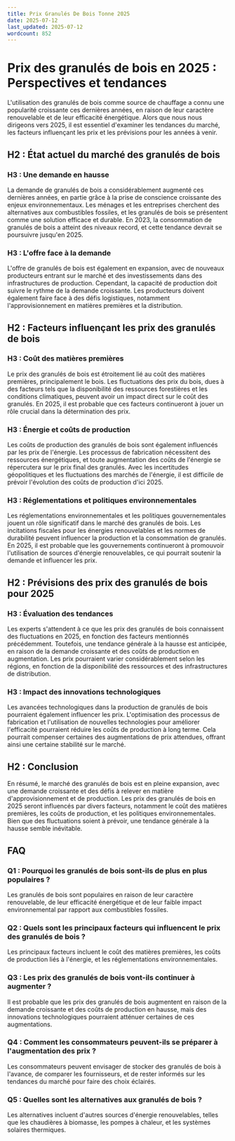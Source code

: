 ```yaml
---
title: Prix Granulés De Bois Tonne 2025
date: 2025-07-12
last_updated: 2025-07-12
wordcount: 852
---
```


# Prix des granulés de bois en 2025 : Perspectives et tendances

L'utilisation des granulés de bois comme source de chauffage a connu une popularité croissante ces dernières années, en raison de leur caractère renouvelable et de leur efficacité énergétique. Alors que nous nous dirigeons vers 2025, il est essentiel d'examiner les tendances du marché, les facteurs influençant les prix et les prévisions pour les années à venir.

## H2 : État actuel du marché des granulés de bois

### H3 : Une demande en hausse

La demande de granulés de bois a considérablement augmenté ces dernières années, en partie grâce à la prise de conscience croissante des enjeux environnementaux. Les ménages et les entreprises cherchent des alternatives aux combustibles fossiles, et les granulés de bois se présentent comme une solution efficace et durable. En 2023, la consommation de granulés de bois a atteint des niveaux record, et cette tendance devrait se poursuivre jusqu'en 2025.

### H3 : L'offre face à la demande

L'offre de granulés de bois est également en expansion, avec de nouveaux producteurs entrant sur le marché et des investissements dans des infrastructures de production. Cependant, la capacité de production doit suivre le rythme de la demande croissante. Les producteurs doivent également faire face à des défis logistiques, notamment l'approvisionnement en matières premières et la distribution.

## H2 : Facteurs influençant les prix des granulés de bois

### H3 : Coût des matières premières

Le prix des granulés de bois est étroitement lié au coût des matières premières, principalement le bois. Les fluctuations des prix du bois, dues à des facteurs tels que la disponibilité des ressources forestières et les conditions climatiques, peuvent avoir un impact direct sur le coût des granulés. En 2025, il est probable que ces facteurs continueront à jouer un rôle crucial dans la détermination des prix.

### H3 : Énergie et coûts de production

Les coûts de production des granulés de bois sont également influencés par les prix de l'énergie. Les processus de fabrication nécessitent des ressources énergétiques, et toute augmentation des coûts de l'énergie se répercutera sur le prix final des granulés. Avec les incertitudes géopolitiques et les fluctuations des marchés de l'énergie, il est difficile de prévoir l'évolution des coûts de production d'ici 2025.

### H3 : Réglementations et politiques environnementales

Les réglementations environnementales et les politiques gouvernementales jouent un rôle significatif dans le marché des granulés de bois. Les incitations fiscales pour les énergies renouvelables et les normes de durabilité peuvent influencer la production et la consommation de granulés. En 2025, il est probable que les gouvernements continueront à promouvoir l'utilisation de sources d'énergie renouvelables, ce qui pourrait soutenir la demande et influencer les prix.

## H2 : Prévisions des prix des granulés de bois pour 2025

### H3 : Évaluation des tendances

Les experts s'attendent à ce que les prix des granulés de bois connaissent des fluctuations en 2025, en fonction des facteurs mentionnés précédemment. Toutefois, une tendance générale à la hausse est anticipée, en raison de la demande croissante et des coûts de production en augmentation. Les prix pourraient varier considérablement selon les régions, en fonction de la disponibilité des ressources et des infrastructures de distribution.

### H3 : Impact des innovations technologiques

Les avancées technologiques dans la production de granulés de bois pourraient également influencer les prix. L'optimisation des processus de fabrication et l'utilisation de nouvelles technologies pour améliorer l'efficacité pourraient réduire les coûts de production à long terme. Cela pourrait compenser certaines des augmentations de prix attendues, offrant ainsi une certaine stabilité sur le marché.

## H2 : Conclusion

En résumé, le marché des granulés de bois est en pleine expansion, avec une demande croissante et des défis à relever en matière d'approvisionnement et de production. Les prix des granulés de bois en 2025 seront influencés par divers facteurs, notamment le coût des matières premières, les coûts de production, et les politiques environnementales. Bien que des fluctuations soient à prévoir, une tendance générale à la hausse semble inévitable.

## FAQ

### Q1 : Pourquoi les granulés de bois sont-ils de plus en plus populaires ?

Les granulés de bois sont populaires en raison de leur caractère renouvelable, de leur efficacité énergétique et de leur faible impact environnemental par rapport aux combustibles fossiles.

### Q2 : Quels sont les principaux facteurs qui influencent le prix des granulés de bois ?

Les principaux facteurs incluent le coût des matières premières, les coûts de production liés à l'énergie, et les réglementations environnementales.

### Q3 : Les prix des granulés de bois vont-ils continuer à augmenter ?

Il est probable que les prix des granulés de bois augmentent en raison de la demande croissante et des coûts de production en hausse, mais des innovations technologiques pourraient atténuer certaines de ces augmentations.

### Q4 : Comment les consommateurs peuvent-ils se préparer à l'augmentation des prix ?

Les consommateurs peuvent envisager de stocker des granulés de bois à l'avance, de comparer les fournisseurs, et de rester informés sur les tendances du marché pour faire des choix éclairés.

### Q5 : Quelles sont les alternatives aux granulés de bois ?

Les alternatives incluent d'autres sources d'énergie renouvelables, telles que les chaudières à biomasse, les pompes à chaleur, et les systèmes solaires thermiques.